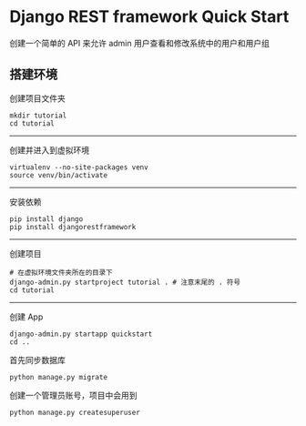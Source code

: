 # Django REST framework Quick Start

创建一个简单的 API 来允许 admin 用户查看和修改系统中的用户和用户组

## 搭建环境

创建项目文件夹

```shell
mkdir tutorial
cd tutorial
```

---

创建并进入到虚拟环境

```shell
virtualenv --no-site-packages venv
source venv/bin/activate
```

---

安装依赖

```shell
pip install django
pip install djangorestframework
```

---

创建项目

```shell
# 在虚拟环境文件夹所在的目录下
django-admin.py startproject tutorial . # 注意末尾的 . 符号
cd tutorial
```

---

创建 App

```
django-admin.py startapp quickstart
cd ..
```

首先同步数据库

```shell
python manage.py migrate
```

创建一个管理员账号，项目中会用到

```shell
python manage.py createsuperuser
```



